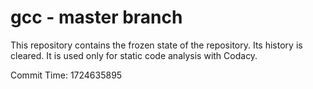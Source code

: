 # gcc - master branch

This repository contains the frozen state of the repository.
Its history is cleared. It is used only for static code
analysis with Codacy.

Commit Time: 1724635895